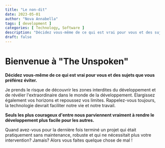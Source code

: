 ```yaml
---
title: "Le non-dit"
date: 2023-05-01
author: "Nova Annabella"
tags: [ development ]
categories: [ Technology, Software ]
description: "Décidez vous-même de ce qui est vrai pour vous et des sujets que vous préférez éviter."
draft: false
---
```



# Bienvenue à "The Unspoken"

**Décidez vous-même de ce qui est vrai pour vous et des sujets que vous préférez éviter.**

Je prends le risque de découvrir les zones interdites du développement et de révéler l'extraordinaire dans le monde de la
développement.
Elargissez également vos horizons et repoussez vos limites.
Rappelez-vous toujours, la technologie devrait faciliter notre vie et notre travail.

**Seuls les plus courageux d'entre nous parviennent vraiment à rendre le développement plus facile pour les autres.**

Quand avez-vous pour la dernière fois terminé un projet qui était pratiquement sans maintenance, robuste et qui ne
nécessitait plus votre intervention? Jamais? Alors vous faites quelque chose de mal !
